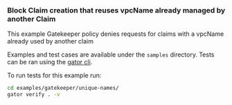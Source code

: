 ### Block Claim creation that reuses vpcName already managed by another Claim

This example Gatekeeper policy denies requests for claims with a vpcName already used by another claim

Examples and test cases are available under the `samples` directory. Tests can be ran using the [gator cli](https://open-policy-agent.github.io/gatekeeper/website/docs/gator/).

To run tests for this example run:
```bash
cd examples/gatekeeper/unique-names/
gator verify . -v
```
